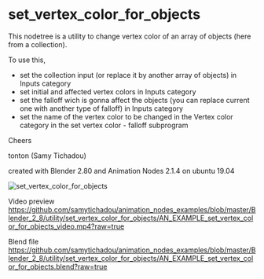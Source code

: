 # set_vertex_color_for_objects

This nodetree is a utility to change vertex color of an array of objects (here from a collection).

To use this, 
- set the collection input (or replace it by another array of objects) in Inputs category
- set initial and affected vertex colors in Inputs category
- set the falloff wich is gonna affect the objects (you can replace current one with another type of falloff) in Inputs category
- set the name of the vertex color to be changed in the Vertex color category in the set vertex color - falloff subprogram

Cheers

tonton (Samy Tichadou)

created with Blender 2.80 and Animation Nodes 2.1.4 on ubuntu 19.04

![set_vertex_color_for_objects](https://github.com/samytichadou/animation_nodes_examples/blob/master/Blender_2_8/utility/set_vertex_color_for_objects/AN_EXAMPLE_set_vertex_color_for_objects_preview.png)

Video preview
https://github.com/samytichadou/animation_nodes_examples/blob/master/Blender_2_8/utility/set_vertex_color_for_objects/AN_EXAMPLE_set_vertex_color_for_objects_video.mp4?raw=true

Blend file
https://github.com/samytichadou/animation_nodes_examples/blob/master/Blender_2_8/utility/set_vertex_color_for_objects/AN_EXAMPLE_set_vertex_color_for_objects.blend?raw=true

